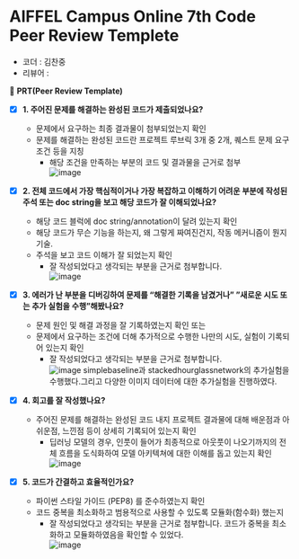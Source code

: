 # AIFFEL Campus Online 7th Code Peer Review Templete

- 코더 : 김찬중
- 리뷰어 :



🔑 **PRT(Peer Review Template)**

- [x]  **1. 주어진 문제를 해결하는 완성된 코드가 제출되었나요?**
    - 문제에서 요구하는 최종 결과물이 첨부되었는지 확인
    - 문제를 해결하는 완성된 코드란 프로젝트 루브릭 3개 중 2개, 
    퀘스트 문제 요구조건 등을 지칭
        - 해당 조건을 만족하는 부분의 코드 및 결과물을 근거로 첨부<br>
    ![image](https://github.com/kcj4800/Aiffel_Quest/assets/130530651/5ae3ba1e-67bb-4980-939a-c79127690d7c)

    
- [x]  **2. 전체 코드에서 가장 핵심적이거나 가장 복잡하고 이해하기 어려운 부분에 작성된 
주석 또는 doc string을 보고 해당 코드가 잘 이해되었나요?**
    - 해당 코드 블럭에 doc string/annotation이 달려 있는지 확인
    - 해당 코드가 무슨 기능을 하는지, 왜 그렇게 짜여진건지, 작동 메커니즘이 뭔지 기술.
    - 주석을 보고 코드 이해가 잘 되었는지 확인
        - 잘 작성되었다고 생각되는 부분을 근거로 첨부합니다.<br>
    ![image](https://github.com/kcj4800/Aiffel_Quest/assets/130530651/f921869d-5abe-4ade-ae19-9d657f541caf)

        
- [x]  **3. 에러가 난 부분을 디버깅하여 문제를 “해결한 기록을 남겼거나” 
”새로운 시도 또는 추가 실험을 수행”해봤나요?**
    - 문제 원인 및 해결 과정을 잘 기록하였는지 확인 또는
    - 문제에서 요구하는 조건에 더해 추가적으로 수행한 나만의 시도, 
    실험이 기록되어 있는지 확인
        - 잘 작성되었다고 생각되는 부분을 근거로 첨부합니다.<br>
![image](https://github.com/kcj4800/Aiffel_Quest/assets/130530651/eb34d58b-7312-4759-a4cb-c8175fa17d30)
simplebaseline과 stackedhourglassnetwork의 추가실험을 수행했다.그리고 다양한 이미지 데이터에 대한 추가실험을 진행하였다. 
        
- [x]  **4. 회고를 잘 작성했나요?**
    - 주어진 문제를 해결하는 완성된 코드 내지 프로젝트 결과물에 대해
    배운점과 아쉬운점, 느낀점 등이 상세히 기록되어 있는지 확인
        - 딥러닝 모델의 경우,
        인풋이 들어가 최종적으로 아웃풋이 나오기까지의 전체 흐름을 도식화하여 
        모델 아키텍쳐에 대한 이해를 돕고 있는지 확인<br>
![image](https://github.com/kcj4800/Aiffel_Quest/assets/130530651/b1f70db7-3146-40b5-bffc-94d5294ad238)


- [x]  **5. 코드가 간결하고 효율적인가요?**
    - 파이썬 스타일 가이드 (PEP8) 를 준수하였는지 확인
    - 코드 중복을 최소화하고 범용적으로 사용할 수 있도록 모듈화(함수화) 했는지
        - 잘 작성되었다고 생각되는 부분을 근거로 첨부합니다.
    코드가 중복을 최소화하고 모듈화하였음을 확인할 수 있었다.<br>
![image](https://github.com/kcj4800/Aiffel_Quest/assets/130530651/53b7b381-f9f0-4830-acc0-0e5fb528ecdd)

